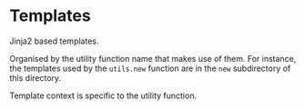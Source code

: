 # Templates

Jinja2 based templates.

Organised by the utility function name that makes use of them. For instance,
the templates used by the `utils.new` function are in the `new` subdirectory of
this directory.

Template context is specific to the utility function.
